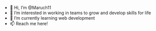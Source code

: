 - 👋 Hi, I’m @Maruch11
- 👀 I’m interested in working in teams to grow and develop skills for life
- 🌱 I’m currently learning web development
- 📫 Reach me here!

<!---
Maruch11/Maruch11 is a ✨ special ✨ repository because its `README.md` (this file) appears on your GitHub profile.
You can click the Preview link to take a look at your changes.
--->

